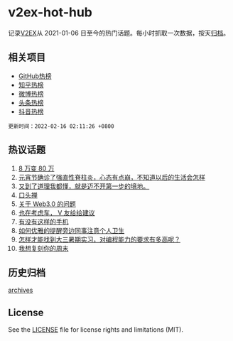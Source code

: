 # v2ex-hot-hub

 记录[V2EX](https://www.v2ex.com/)从 2021-01-06 日至今的热门话题。每小时抓取一次数据，按天[归档](archives)。
 
 ## 相关项目

- [GitHub热榜](https://github.com/lonnyzhang423/github-hot-hub)
- [知乎热榜](https://github.com/lonnyzhang423/zhihu-hot-hub)
- [微博热榜](https://github.com/lonnyzhang423/weibo-hot-hub)
- [头条热榜](https://github.com/lonnyzhang423/toutiao-hot-hub)
- [抖音热榜](https://github.com/lonnyzhang423/douyin-hot-hub)


 `更新时间：2022-02-16 02:11:26 +0800`

## 热议话题

1. [8 万变 80 万](https://www.v2ex.com/t/833951)
1. [元宵节确诊了强直性脊柱炎，心态有点崩，不知道以后的生活会怎样](https://www.v2ex.com/t/833923)
1. [又到了道理我都懂，就是迈不开第一步的境地。](https://www.v2ex.com/t/833887)
1. [口头禅](https://www.v2ex.com/t/833957)
1. [关于 Web3.0 的问题](https://www.v2ex.com/t/833901)
1. [也在考虑车， V 友给给建议](https://www.v2ex.com/t/833885)
1. [有没有这样的手机](https://www.v2ex.com/t/833896)
1. [如何优雅的提醒旁边同事注意个人卫生](https://www.v2ex.com/t/833917)
1. [怎样才能找到大三暑期实习，对编程能力的要求有多高呢？](https://www.v2ex.com/t/833897)
1. [我想复刻你的周末](https://www.v2ex.com/t/833929)

## 历史归档

[archives](archives)

## License

See the [LICENSE](LICENSE) file for license rights and limitations (MIT).
